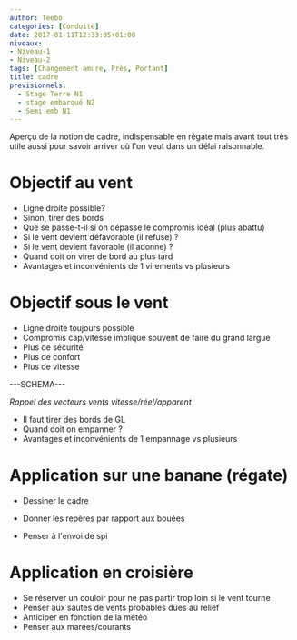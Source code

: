 ```yaml
---
author: Teebo
categories: [Conduite]
date: 2017-01-11T12:33:05+01:00
niveaux:
- Niveau-1
- Niveau-2
tags: [Changement amure, Près, Portant]
title: cadre
previsionnels:
  - Stage Terre N1
  - stage embarqué N2
  - Semi emb N1
---
```

Aperçu de la notion de cadre, indispensable en régate mais avant tout très utile aussi pour savoir arriver où l'on veut dans un délai raisonnable.
<!--more-->

# Objectif au vent
* Ligne droite possible?
* Sinon, tirer des bords
* Que se passe-t-il si on dépasse le compromis idéal (plus abattu)
* Si le vent devient défavorable (il refuse) ?
* Si le vent devient favorable (il adonne) ?
* Quand doit on virer de bord au plus tard
* Avantages et inconvénients de 1 virements vs plusieurs

# Objectif sous le vent
* Ligne droite toujours possible
* Compromis cap/vitesse implique souvent de faire du grand largue
 * Plus de sécurité
 * Plus de confort
 * Plus de vitesse

 ---SCHEMA---

 _Rappel des vecteurs vents vitesse/réel/apparent_

* Il faut tirer des bords de GL
* Quand doit on empanner ?
* Avantages et inconvénients de 1 empannage vs plusieurs

# Application sur une banane (régate)
* Dessiner le cadre
* Donner les repères par rapport aux bouées

* Penser à l'envoi de spi

# Application en croisière
* Se réserver un couloir pour ne pas partir trop loin si le vent tourne
* Penser aux sautes de vents probables dûes au relief
* Anticiper en fonction de la météo
* Penser aux marées/courants
